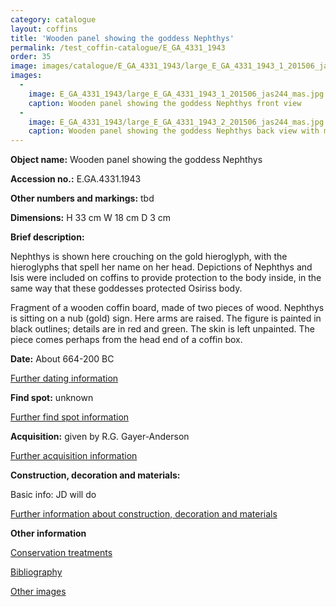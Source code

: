 ---category: cataloguelayout: coffinstitle: 'Wooden panel showing the goddess Nephthys'permalink: /test_coffin-catalogue/E_GA_4331_1943order: 35image: images/catalogue/E_GA_4331_1943/large_E_GA_4331_1943_1_201506_jas244_mas_crop.jpgimages:   -    image: E_GA_4331_1943/large_E_GA_4331_1943_1_201506_jas244_mas.jpg    caption: Wooden panel showing the goddess Nephthys front view   -    image: E_GA_4331_1943/large_E_GA_4331_1943_2_201506_jas244_mas.jpg    caption: Wooden panel showing the goddess Nephthys back view with markings  ---**Object name:** Wooden panel showing the goddess Nephthys**Accession no.:** E.GA.4331.1943**Other numbers and markings:**tbd**Dimensions:** H 33 cmW 18 cmD 3 cm**Brief description:** Nephthys is shown here crouching on the gold hieroglyph, with thehieroglyphs that spell her name on her head. Depictions of Nephthys andIsis were included on coffins to provide protection to the body inside,in the same way that these goddesses protected Osiriss body. Fragment of a wooden coffin board, made of two pieces of wood. Nephthysis sitting on a nub (gold) sign.Here arms are raised. The figure is painted in black outlines; detailsare in red and green. The skinis left unpainted. The piece comes perhaps from the head end of a coffinbox.**Date:**About 664-200 BC[Further dating information](/catalogue/further/catalogue_extras/E_GA_4331_1943_dating)**Find spot:**unknown[Further find spot information](/catalogue/further/catalogue_extras/E_GA_4331_1943_findspot)**Acquisition:**given by R.G. Gayer-Anderson[Further acquisition information](/coffin-catalogue/E.GA.4331.1943_acquisition)**Construction, decoration and materials:**Basic info: JD will do[Further information about construction, decoration and materials](/catalogue_extras/E_GA_4331_1943_materials)**Other information**[Conservation treatments](/catalogue_extras/E_GA_4331_1943_conservation)[Bibliography](/catalogue_extras/E_GA_4331_1943_bibliography)[Other images](/catalogue_extras/E_GA_4331_1943_imagesheet)